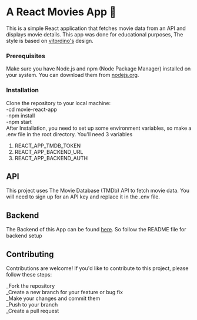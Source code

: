 
# A React Movies App 🍿 

This is a simple React application that fetches movie data from an API and displays movie details.
This app was done for educational purposes, The style is based on [vitordino's](https://movies.vitordino.com) design. 


### Prerequisites

Make sure you have Node.js and npm (Node Package Manager) installed on your system. You can download them from [nodejs.org](https://nodejs.org/).

### Installation

Clone the repository to your local machine:  
-cd movie-react-app  
-npm install  
-npm start  
After Installation, you need to set up some environment variables, so make a .env file in the root directory. You'll need 3 variables  
1. REACT_APP_TMDB_TOKEN  
2. REACT_APP_BACKEND_URL  
3. REACT_APP_BACKEND_AUTH

## API

This project uses The Movie Database (TMDb) API to fetch movie data. You will need to sign up for an API key and replace it in the .env file.  

## Backend  
The Backend of this App can be found [here](https://github.com/dev-palwar/reelink-backend). So follow the README file for backend setup

## Contributing

Contributions are welcome! If you'd like to contribute to this project, please follow these steps:

_Fork the repository  
_Create a new branch for your feature or bug fix   
_Make your changes and commit them   
_Push to your branch    
_Create a pull request  
